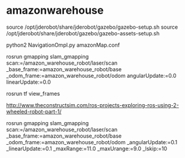 # amazonwarehouse

source /opt/jderobot/share/jderobot/gazebo/gazebo-setup.sh
source /opt/jderobot/share/jderobot/gazebo/gazebo-assets-setup.sh

python2 NavigationOmpl.py amazonMap.conf 

rosrun gmapping slam_gmapping scan:=/amazon_warehouse_robot/laser/scan _base_frame:=amazon_warehouse_robot/base _odom_frame:=amazon_warehouse_robot/odom angularUpdate:=0.0 linearUpdate:=0.0

rosrun tf view_frames

http://www.theconstructsim.com/ros-projects-exploring-ros-using-2-wheeled-robot-part-1/


rosrun gmapping slam_gmapping scan:=/amazon_warehouse_robot/laser/scan _base_frame:=amazon_warehouse_robot/base _odom_frame:=amazon_warehouse_robot/odom _angularUpdate:=0.1 _linearUpdate:=0.1 _maxRange:=11.0 _maxUrange:=9.0 _lskip:=10
